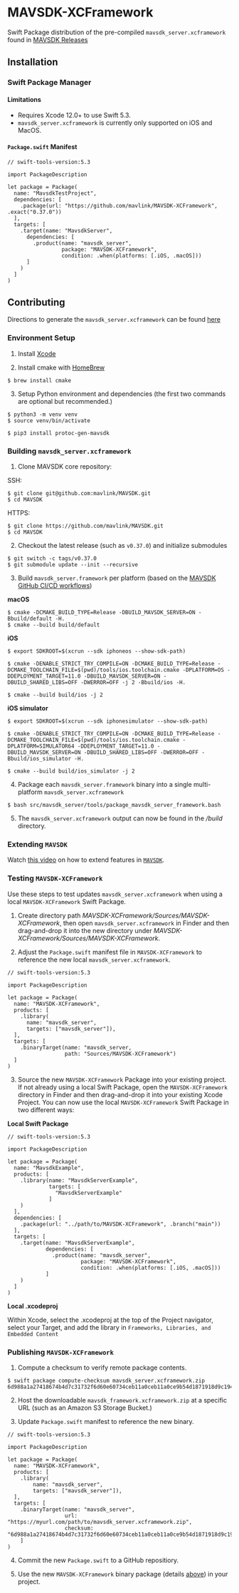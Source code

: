 # MAVSDK-XCFramework

Swift Package distribution of the pre-compiled `mavsdk_server.xcframework` found in [MAVSDK Releases](https://github.com/mavlink/MAVSDK/releases)

## Installation

### Swift Package Manager

#### Limitations

- Requires Xcode 12.0+ to use Swift 5.3.
- `mavsdk_server.xcframework` is currently only supported on iOS and MacOS.

#### `Package.swift` Manifest
```
// swift-tools-version:5.3

import PackageDescription

let package = Package(
  name: "MavsdkTestProject",
  dependencies: [
    .package(url: "https://github.com/mavlink/MAVSDK-XCFramework", .exact("0.37.0"))
  ],
  targets: [
    .target(name: "MavsdkServer",
      dependencies: [
        .product(name: "mavsdk_server",
                 package: "MAVSDK-XCFramework",
                 condition: .when(platforms: [.iOS, .macOS]))
      ]
    )
  ]
)
```

## Contributing

Directions to generate the `mavsdk_server.xcframework` can be found [here](https://mavsdk.mavlink.io/develop/en/contributing/build.html)

### Environment Setup

1. Install [Xcode](https://developer.apple.com/xcode/)

2. Install cmake with [HomeBrew](https://brew.sh/)
```
$ brew install cmake
```

3. Setup Python environment and dependencies (the first two commands are optional but recommended.)
```
$ python3 -m venv venv
$ source venv/bin/activate

$ pip3 install protoc-gen-mavsdk
```

### Building `mavsdk_server.xcframework`

1. Clone MAVSDK core repository:

SSH:
```
$ git clone git@github.com:mavlink/MAVSDK.git
$ cd MAVSDK
```

HTTPS:
```
$ git clone https://github.com/mavlink/MAVSDK.git
$ cd MAVSDK
```

2. Checkout the latest release (such as `v0.37.0`) and initialize submodules

```git
$ git switch -c tags/v0.37.0
$ git submodule update --init --recursive
```

3. Build `mavsdk_server.framework` per platform (based on the [MAVSDK GitHub CI/CD workflows](https://github.com/mavlink/MAVSDK/blob/develop/.github/workflows/main.yml))

**macOS**
```
$ cmake -DCMAKE_BUILD_TYPE=Release -DBUILD_MAVSDK_SERVER=ON -Bbuild/default -H.
$ cmake --build build/default
```

**iOS**
```
$ export SDKROOT=$(xcrun --sdk iphoneos --show-sdk-path)

$ cmake -DENABLE_STRICT_TRY_COMPILE=ON -DCMAKE_BUILD_TYPE=Release -DCMAKE_TOOLCHAIN_FILE=$(pwd)/tools/ios.toolchain.cmake -DPLATFORM=OS -DDEPLOYMENT_TARGET=11.0 -DBUILD_MAVSDK_SERVER=ON -DBUILD_SHARED_LIBS=OFF -DWERROR=OFF -j 2 -Bbuild/ios -H.

$ cmake --build build/ios -j 2
```

**iOS simulator**
```
$ export SDKROOT=$(xcrun --sdk iphonesimulator --show-sdk-path)

$ cmake -DENABLE_STRICT_TRY_COMPILE=ON -DCMAKE_BUILD_TYPE=Release -DCMAKE_TOOLCHAIN_FILE=$(pwd)/tools/ios.toolchain.cmake -DPLATFORM=SIMULATOR64 -DDEPLOYMENT_TARGET=11.0 -DBUILD_MAVSDK_SERVER=ON -DBUILD_SHARED_LIBS=OFF -DWERROR=OFF -Bbuild/ios_simulator -H.

$ cmake --build build/ios_simulator -j 2
```

4. Package each `mavsdk_server.framework` binary into a single multi-platform `mavsdk_server.xcframework`

```
$ bash src/mavsdk_server/tools/package_mavsdk_server_framework.bash
```

5. The `mavsdk_server.xcframework` output can now be found in the */build* directory. 

### Extending `MAVSDK`

Watch [this video](https://www.youtube.com/watch?v=T1orxSyqDzI) on how to extend features in [`MAVSDK`](https://github.com/mavlink/MAVSDK).

### Testing `MAVSDK-XCFramework`

Use these steps to test updates `mavsdk_server.xcframework` when using a local `MAVSDK-XCFramework` Swift Package.

1. Create directory path *MAVSDK-XCFramework/Sources/MAVSDK-XCFramework*, then open `mavsdk_server.xcframework` in Finder and then drag-and-drop it into the new directory under *MAVSDK-XCFramework/Sources/MAVSDK-XCFramework*.

2. Adjust the `Package.swift` manifest file in `MAVSDK-XCFramework` to reference the new local `mavsdk_server.xcframework`.

```
// swift-tools-version:5.3

import PackageDescription

let package = Package(
  name: "MAVSDK-XCFramework",
  products: [
    .library(
      name: "mavsdk_server",
      targets: ["mavsdk_server"]),
  ],
  targets: [
    .binaryTarget(name: "mavsdk_server,
                  path: "Sources/MAVSDK-XCFramework")
  ]
)
```

3. Source the new `MAVSDK-XCFramework` Package into your existing project. If not already using a local Swift Package, open the `MAVSDK-XCFramework` directory in Finder and then drag-and-drop it into your existing Xcode Project. You can now use the local `MAVSDK-XCFramework` Swift Package  in two different ways:

**Local Swift Package**

```
// swift-tools-version:5.3

import PackageDescription

let package = Package(
  name: "MavsdkExample",
  products: [
    .library(name: "MavsdkServerExample",
             targets: [
               "MavsdkServerExample"
             ]
    )
  ],
  dependencies: [
    .package(url: "../path/to/MAVSDK-XCFramework", .branch("main"))
  ],
  targets: [
    .target(name: "MavsdkServerExample",
            dependencies: [
              .product(name: "mavsdk_server",
                       package: "MAVSDK-XCFramework",
                       condition: .when(platforms: [.iOS, .macOS]))
            ]
    )
  ]
)
```

**Local .xcodeproj**

Within Xcode, select the .xcodeproj at the top of the Project navigator, select your Target, and add the library in `Frameworks, Libraries, and Embedded Content`

### Publishing `MAVSDK-XCFramework`

1. Compute a checksum to verify remote package contents.

```
$ swift package compute-checksum mavsdk_server.xcframework.zip
6d988a1a27418674b4d7c31732f6d60e60734ceb11a0ceb11a0ce9b54d1871918d9c194
```

2. Host the downloadable `mavsdk_framework.xcframework.zip` at a specific URL (such as an Amazon S3 Storage Bucket.)

3. Update `Package.swift` manifest to reference the new binary.

```
// swift-tools-version:5.3

import PackageDescription

let package = Package(
  name: "MAVSDK-XCFramework",
  products: [
    .library(
        name: "mavsdk_server",
        targets: ["mavsdk_server"]),
  ],
  targets: [
    .binaryTarget(name: "mavsdk_server",
                  url: "https://myurl.com/path/to/mavsdk_server.xcframework.zip",
                  checksum: "6d988a1a27418674b4d7c31732f6d60e60734ceb11a0ceb11a0ce9b54d1871918d9c194")
    ]
)
```

4. Commit the new `Package.swift` to a GitHub repositiory.

5.  Use the new `MAVSDK-XCFramework` binary package (details [above](#packageswift-manifest)) in your project.
